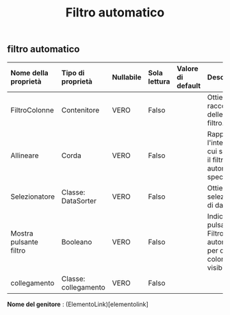 ﻿---
title: Filtro automatico
second_title: Aspose.Cells Cloud Documen
type: docs
url: /it/specification/model/autofilter/
description: "Aspose.Cells Specifica del modello cloud: filtro automatico. Gestisci facilmente Excel e altri fogli di calcolo con funzionalità come apertura, generazione, modifica, divisione, unione, confronto e conversione"
weight: 50
---
## **filtro automatico**

 

| Nome della proprietà| Tipo di proprietà| Nullabile| Sola lettura| Valore di default| Descrizione|
|:- |:- |:- |:- |:- |:- |
| FiltroColonne| Contenitore| VERO| Falso|| Ottiene la raccolta delle colonne filtro.|
| Allineare| Corda| VERO| Falso|| Rappresenta l'intervallo a cui si applica il filtro automatico specificato.|
| Selezionatore| Classe: DataSorter| VERO| Falso|| Ottiene il selezionatore di dati.|
| Mostra pulsante filtro| Booleano| VERO| Falso|| Indica se il pulsante Filtro automatico per questa colonna è visibile.|
| collegamento| Classe: collegamento| VERO| Falso|||

**Nome del genitore** : (ElementoLink)[elementolink]